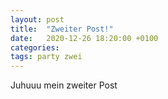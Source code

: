 ```yaml
---
layout: post
title:  "Zweiter Post!"
date:   2020-12-26 18:20:00 +0100
categories:
tags: party zwei
---
```


Juhuuu mein zweiter Post